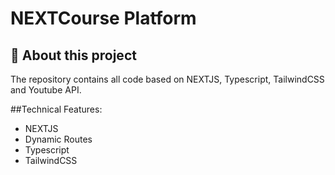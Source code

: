 # NEXTCourse Platform
## 📱 About this project


The repository contains all code based on NEXTJS, Typescript, TailwindCSS and Youtube API.

##Technical Features:
* NEXTJS
* Dynamic Routes
* Typescript
* TailwindCSS

